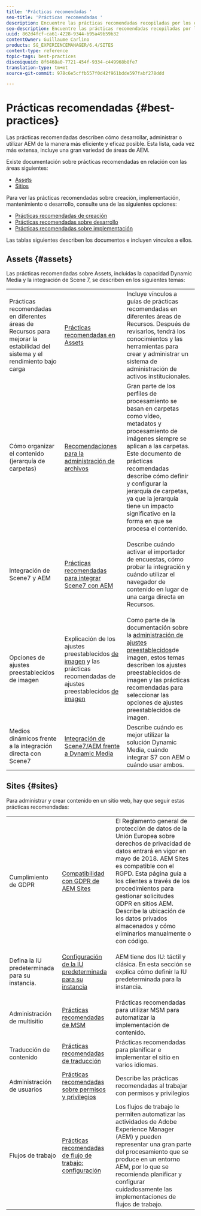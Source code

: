 ```yaml
---
title: 'Prácticas recomendadas '
seo-title: 'Prácticas recomendadas '
description: Encuentre las prácticas recomendadas recopiladas por los equipos de ingeniería y consultoría de Adobe para ayudar a los administradores a ponerse en marcha.
seo-description: Encuentre las prácticas recomendadas recopiladas por los equipos de ingeniería y consultoría de Adobe para ayudar a los administradores a ponerse en marcha.
uuid: 862d4fcf-ca61-4228-9344-b95a49b59b32
contentOwner: Guillaume Carlino
products: SG_EXPERIENCEMANAGER/6.4/SITES
content-type: reference
topic-tags: best-practices
discoiquuid: 8f6468a0-7721-454f-9334-c449968b8fe7
translation-type: tm+mt
source-git-commit: 978c6e5cffb557f0d42f961bdde597fabf278ddd

---
```



# Prácticas recomendadas {#best-practices}

Las prácticas recomendadas describen cómo desarrollar, administrar o utilizar AEM de la manera más eficiente y eficaz posible. Esta lista, cada vez más extensa, incluye una gran variedad de áreas de AEM.

Existe documentación sobre prácticas recomendadas en relación con las áreas siguientes:

* [Assets](#assets)
* [Sitios](#sites)

Para ver las prácticas recomendadas sobre creación, implementación, mantenimiento o desarrollo, consulte una de las siguientes opciones:

* [Prácticas recomendadas de creación](/help/sites-authoring/best-practices.md)
* [Prácticas recomendadas sobre desarrollo](/help/sites-developing/best-practices.md)
* [Prácticas recomendadas sobre implementación](/help/sites-deploying/best-practices.md)

Las tablas siguientes describen los documentos e incluyen vínculos a ellos.

## Assets {#assets}

Las prácticas recomendadas sobre Assets, incluidas la capacidad Dynamic Media y la integración de Scene 7, se describen en los siguientes temas:

<table> 
 <tbody>
  <tr>
   <td>Prácticas recomendadas en diferentes áreas de Recursos para mejorar la estabilidad del sistema y el rendimiento bajo carga</td> 
   <td><a href="/help/assets/organize-assets.md">Prácticas recomendadas en Assets</a></td> 
   <td>Incluye vínculos a guías de prácticas recomendadas en diferentes áreas de Recursos. Después de revisarlos, tendrá los conocimientos y las herramientas para crear y administrar un sistema de administración de activos institucionales.</td> 
  </tr>
  <tr>
   <td>Cómo organizar el contenido (jerarquía de carpetas)</td> 
   <td><a href="/help/assets/organize-assets.md">Recomendaciones para la administración de archivos</a></td> 
   <td>Gran parte de los perfiles de procesamiento se basan en carpetas como vídeo, metadatos y procesamiento de imágenes siempre se aplican a las carpetas. Este documento de prácticas recomendadas describe cómo definir y configurar la jerarquía de carpetas, ya que la jerarquía tiene un impacto significativo en la forma en que se procesa el contenido. </td> 
  </tr>
  <tr>
   <td>Integración de Scene7 y AEM</td> 
   <td><a href="/help/sites-administering/scene7.md#best-practices-for-integrating-scene-with-aem">Prácticas recomendadas para integrar Scene7 con AEM</a></td> 
   <td><p>Describe cuándo activar el importador de encuestas, cómo probar la integración y cuándo utilizar el navegador de contenido en lugar de una carga directa en Recursos.</p> </td> 
  </tr>
  <tr>
   <td>Opciones de ajustes preestablecidos de imagen</td> 
   <td>Explicación de los ajustes preestablecidos <a href="/help/assets/managing-image-presets.md#understanding-image-presets">de imagen</a> y las prácticas recomendadas de ajustes preestablecidos <a href="/help/assets/managing-image-presets.md#image-preset-options">de imagen</a></td> 
   <td>Como parte de la documentación sobre la <a href="/help/assets/managing-image-presets.md">administración de ajustes preestablecidos</a>de imagen, estos temas describen los ajustes preestablecidos de imagen y las prácticas recomendadas para seleccionar las opciones de ajustes preestablecidos de imagen.</td> 
  </tr>
  <tr>
   <td>Medios dinámicos frente a la integración directa con Scene7</td> 
   <td><a href="/help/sites-administering/scene7.md#aem-scene-integration-versus-dynamic-media">Integración de Scene7/AEM frente a Dynamic Media</a></td> 
   <td>Describe cuándo es mejor utilizar la solución Dynamic Media, cuándo integrar S7 con AEM o cuándo usar ambos.</td> 
  </tr>
 </tbody>
</table>

## Sites {#sites}

Para administrar y crear contenido en un sitio web, hay que seguir estas prácticas recomendadas:

<table> 
 <tbody>
  <tr>
   <td>Cumplimiento de GDPR</td> 
   <td><a href="/help/sites-administering/gdpr-compliance-sites.md">Compatibilidad con GDPR de AEM Sites</a></td> 
   <td>El Reglamento general de protección de datos de la Unión Europea sobre derechos de privacidad de datos entrará en vigor en mayo de 2018. AEM Sites es compatible con el RGPD. Esta página guía a los clientes a través de los procedimientos para gestionar solicitudes GDPR en sitios AEM. Describe la ubicación de los datos privados almacenados y cómo eliminarlos manualmente o con código.</td> 
  </tr>
  <tr>
   <td>Defina la IU predeterminada para su instancia.</td> 
   <td><p><a href="/help/sites-authoring/select-ui.md#configuring-the-default-ui-for-your-instance">Configuración de la IU predeterminada para su instancia</a></p> </td> 
   <td>AEM tiene dos IU: táctil y clásica. En esta sección se explica cómo definir la IU predeterminada para la instancia.</td> 
  </tr>
  <tr>
   <td>Administración de multisitio</td> 
   <td><a href="/help/sites-administering/msm-best-practices.md">Prácticas recomendadas de MSM</a></td> 
   <td>Prácticas recomendadas para utilizar MSM para automatizar la implementación de contenido. </td> 
  </tr>
  <tr>
   <td>Traducción de contenido</td> 
   <td><a href="/help/sites-administering/tc-bp.md">Prácticas recomendadas de traducción</a></td> 
   <td>Prácticas recomendadas para planificar e implementar el sitio en varios idiomas.</td> 
  </tr>
  <tr>
   <td>Administración de usuarios</td> 
   <td><a href="/help/sites-administering/security.md#best-practices">Prácticas recomendadas sobre permisos y privilegios</a></td> 
   <td>Describe las prácticas recomendadas al trabajar con permisos y privilegios </td> 
  </tr>
  <tr>
   <td>Flujos de trabajo</td> 
   <td><a href="/help/sites-developing/workflows-best-practices.md#configuration">Prácticas recomendadas de flujo de trabajo: configuración</a></td> 
   <td>Los flujos de trabajo le permiten automatizar las actividades de Adobe Experience Manager (AEM) y pueden representar una gran parte del procesamiento que se produce en un entorno AEM, por lo que se recomienda planificar y configurar cuidadosamente las implementaciones de flujos de trabajo.</td> 
  </tr>
 </tbody>
</table>


